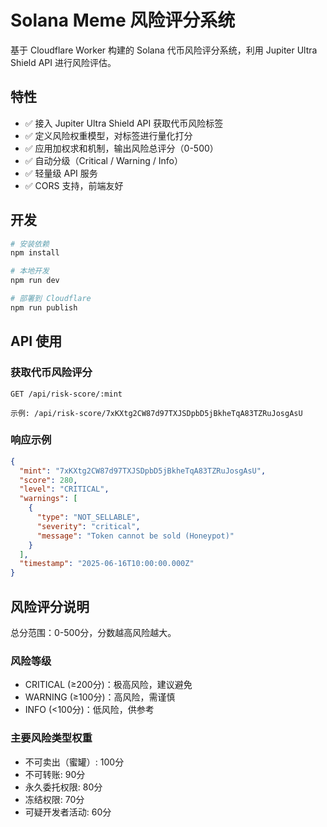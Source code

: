 # Solana Meme 风险评分系统

基于 Cloudflare Worker 构建的 Solana 代币风险评分系统，利用 Jupiter Ultra Shield API 进行风险评估。

## 特性

- ✅ 接入 Jupiter Ultra Shield API 获取代币风险标签
- ✅ 定义风险权重模型，对标签进行量化打分
- ✅ 应用加权求和机制，输出风险总评分（0-500）
- ✅ 自动分级（Critical / Warning / Info）
- ✅ 轻量级 API 服务
- ✅ CORS 支持，前端友好

## 开发

```bash
# 安装依赖
npm install

# 本地开发
npm run dev

# 部署到 Cloudflare
npm run publish
```

## API 使用

### 获取代币风险评分

```
GET /api/risk-score/:mint

示例: /api/risk-score/7xKXtg2CW87d97TXJSDpbD5jBkheTqA83TZRuJosgAsU
```

### 响应示例

```json
{
  "mint": "7xKXtg2CW87d97TXJSDpbD5jBkheTqA83TZRuJosgAsU",
  "score": 280,
  "level": "CRITICAL",
  "warnings": [
    {
      "type": "NOT_SELLABLE",
      "severity": "critical",
      "message": "Token cannot be sold (Honeypot)"
    }
  ],
  "timestamp": "2025-06-16T10:00:00.000Z"
}
```

## 风险评分说明

总分范围：0-500分，分数越高风险越大。

### 风险等级
- CRITICAL (≥200分)：极高风险，建议避免
- WARNING (≥100分)：高风险，需谨慎
- INFO (<100分)：低风险，供参考

### 主要风险类型权重
- 不可卖出（蜜罐）: 100分
- 不可转账: 90分
- 永久委托权限: 80分
- 冻结权限: 70分
- 可疑开发者活动: 60分
